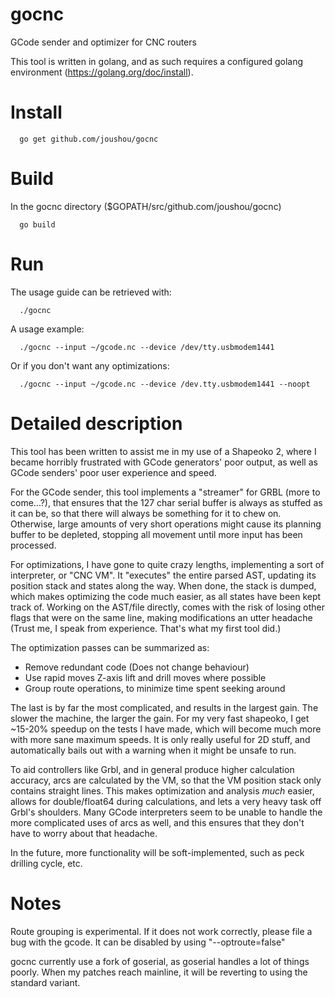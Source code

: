 gocnc
=====

GCode sender and optimizer for CNC routers

This tool is written in golang, and as such requires a configured golang environment (https://golang.org/doc/install).

Install
====

      go get github.com/joushou/gocnc

Build
====

In the gocnc directory ($GOPATH/src/github.com/joushou/gocnc)

      go build

Run
====

The usage guide can be retrieved with:

      ./gocnc

A usage example:

      ./gocnc --input ~/gcode.nc --device /dev/tty.usbmodem1441

Or if you don't want any optimizations:

      ./gocnc --input ~/gcode.nc --device /dev.tty.usbmodem1441 --noopt

Detailed description
====

This tool has been written to assist me in my use of a Shapeoko 2, where I became
horribly frustrated with GCode generators' poor output, as well as GCode senders'
poor user experience and speed.

For the GCode sender, this tool implements a "streamer" for GRBL (more to come...?),
that ensures that the 127 char serial buffer is always as stuffed as it can be, so that
there will always be something for it to chew on. Otherwise, large amounts of very short
operations might cause its planning buffer to be depleted, stopping all movement until
more input has been processed.

For optimizations, I have gone to quite crazy lengths, implementing a sort of interpreter,
or "CNC VM". It "executes" the entire parsed AST, updating its position stack and states
along the way. When done, the stack is dumped, which makes optimizing the code much easier,
as all states have been kept track of. Working on the AST/file directly, comes with the
risk of losing other flags that were on the same line, making modifications an utter
headache (Trust me, I speak from experience. That's what my first tool did.)

The optimization passes can be summarized as:
* Remove redundant code (Does not change behaviour)
* Use rapid moves Z-axis lift and drill moves where possible
* Group route operations, to minimize time spent seeking around

The last is by far the most complicated, and results in the largest gain. The slower the
machine, the larger the gain. For my very fast shapeoko, I get ~15-20% speedup on the tests
I have made, which will become much more with more sane maximum speeds. It is only really
useful for 2D stuff, and automatically bails out with a warning when it might be unsafe to run.

To aid controllers like Grbl, and in general produce higher calculation accuracy,
arcs are calculated by the VM, so that the VM position stack only contains straight lines.
This makes optimization and analysis *much* easier, allows for double/float64 during
calculations, and lets a very heavy task off Grbl's shoulders. Many GCode interpreters
seem to be unable to handle the more complicated uses of arcs as well, and this ensures
that they don't have to worry about that headache.

In the future, more functionality will be soft-implemented, such as peck drilling cycle, etc.

Notes
====

Route grouping is experimental. If it does not work correctly, please file a bug with the gcode.
It can be disabled by using "--optroute=false"

gocnc currently use a fork of goserial, as goserial handles a lot of things poorly. When my patches
reach mainline, it will be reverting to using the standard variant.
